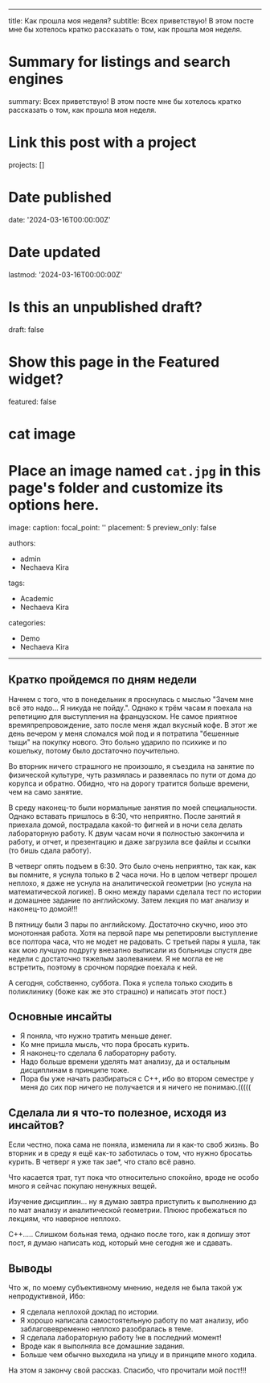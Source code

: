 
---
title: Как прошла моя неделя?
subtitle: Всех приветствую! В этом посте мне бы хотелось кратко рассказать о том, как прошла моя неделя. 

# Summary for listings and search engines
summary: Всех приветствую! В этом посте мне бы хотелось кратко рассказать о том, как прошла моя неделя. 

# Link this post with a project
projects: []

# Date published
date: '2024-03-16T00:00:00Z'

# Date updated
lastmod: '2024-03-16T00:00:00Z'

# Is this an unpublished draft?
draft: false

# Show this page in the Featured widget?
featured: false

# cat image
# Place an image named `cat.jpg` in this page's folder and customize its options here.
image: 
  caption:
  focal_point: ''
  placement: 5
  preview_only: false

authors:
  - admin
  - Nechaeva Kira

tags:
  - Academic
  - Nechaeva Kira

categories:
  - Demo
  - Nechaeva Kira
---


## Кратко пройдемся по дням недели 


Начнем с того, что в понедельник я проснулась с мыслью "Зачем мне всё это надо... Я никуда не пойду.". Однако к трём часам я поехала на репетицию для выступления на французском. Не самое приятное времяпрепровождение, зато после меня ждал вкусный кофе. В этот же день вечером у меня сломался мой под и я потратила "бешенные тыщи" на покупку нового. Это больно ударило по психике и по кошельку, потому было достаточно поучительно.

Во вторник ничего страшного не произошло, я съездила на занятие по физической культуре, чуть размялась и развеялась по пути от дома до корупса и обратно. Обидно, что на дорогу тратится больше времени, чем на само занятие.

В среду наконец-то были нормальные занятия по моей специальности. Однако вставать пришлось в 6:30, что неприятно. После занятий я приехала домой, пострадала какой-то фигней и в ночи села делать лабораторную работу. К двум часам ночи я полностью закончила и работу, и отчет, и презентацию и даже загрузила все файлы и ссылки (то бишь сдала работу).

В четверг опять подъем в 6:30. Это было очень неприятно, так как, как вы помните, я уснула только в 2 часа ночи. Но в целом четверг прошел неплохо, я даже не уснула на аналитической геометрии (но уснула на математической логике). В окно между парами сделала тест по истории и домашнее задание по английскому. Затем лекция по мат анализу и наконец-то домой!!!

В пятницу были 3 пары по английскому. Достаточно скучно, июо это монотонная работа. Хотя на первой паре мы репетировли выступление все полтора часа, что не модет не радовать. С третьей пары я ушла, так как мою лучшую подругу внезапно выписали из больницы спустя две недели с достаточно тяжелым заолеванием. Я не могла ее не встретить, поэтому в срочном порядке поехала к ней.

А сегодня, собственно, суббота. Пока я успела только сходить в поликлинику (боже как же это страшно) и написать этот пост.)


## Основные инсайты

- Я поняла, что нужно тратить меньше денег.
- Ко мне пришла мысль, что пора бросать курить.
- Я наконец-то сделала 6 лабораторну работу.
- Надо больше времени уделять мат анализу, да и остальным дисциплинам в принципе тоже.
- Пора бы уже начать разбираться с С++, ибо во втором семестре у меня до сих пор ничего не получается и я ничего не понимаю.(((((


## Сделала ли я что-то полезное, исходя из инсайтов?

Если честно, пока сама не поняла, изменила ли я как-то своб жизнь. Во вторник и в среду я ещё как-то заботилась о том, что нужно бросатьь курить. В четверг я уже так зае*, что стало всё равно.

Что касается трат, тут пока что относительно спокойно, вроде не особо много я сейчас покупаю ненужных вещей.

Изучение дисциплин... ну я думаю завтра приступить к выполнению дз по мат анализу и аналитической геометрии. Плююс пробежаться по лекциям, что наверное неплохо.

С++..... Слишком больная тема, однако после того, как я допишу этот пост, я думаю написать код, который мне сегодня же и сдавать.


## Выводы

Что ж, по моему субъективному мнению, неделя не была такой уж непродуктивной, Ибо:

- Я сделала неплохой доклад по истории.
- Я хорошо написала самостоятельную работу по мат анализу, ибо заблаговевременно неплохо разобралась в теме.
- Я сделала лабораторную работу !не в последний момент!
- Вроде как я выполняла все домашние задания.
- Больше чем обычно выходила на улицу и в принципе много ходила.

На этом я закончу свой рассказ. Спасибо, что прочитали мой пост!!!
